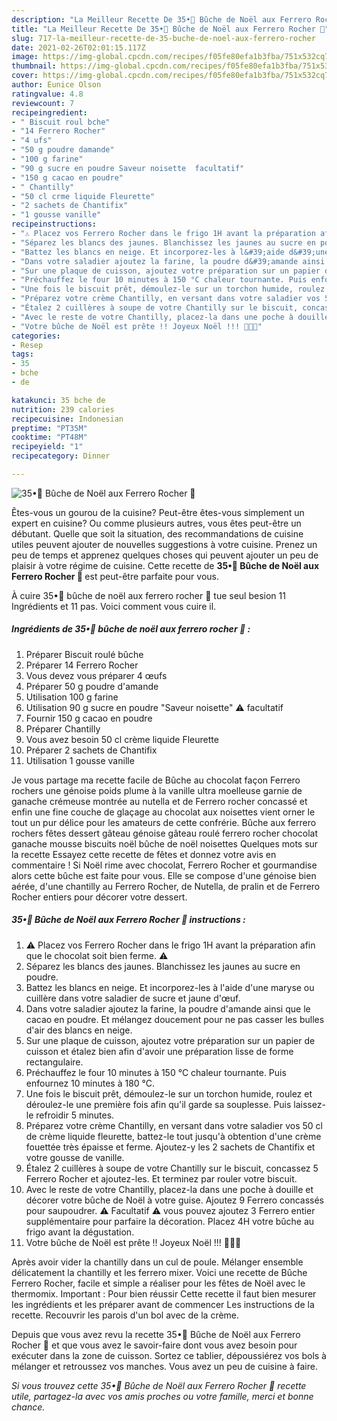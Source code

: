 ```yaml
---
description: "La Meilleur Recette De 35•🎄 Bûche de Noël aux Ferrero Rocher 🎄"
title: "La Meilleur Recette De 35•🎄 Bûche de Noël aux Ferrero Rocher 🎄"
slug: 717-la-meilleur-recette-de-35-buche-de-noel-aux-ferrero-rocher
date: 2021-02-26T02:01:15.117Z
image: https://img-global.cpcdn.com/recipes/f05fe80efa1b3fba/751x532cq70/35•🎄-buche-de-noel-aux-ferrero-rocher-🎄-photo-principale-de-la-recette.jpg
thumbnail: https://img-global.cpcdn.com/recipes/f05fe80efa1b3fba/751x532cq70/35•🎄-buche-de-noel-aux-ferrero-rocher-🎄-photo-principale-de-la-recette.jpg
cover: https://img-global.cpcdn.com/recipes/f05fe80efa1b3fba/751x532cq70/35•🎄-buche-de-noel-aux-ferrero-rocher-🎄-photo-principale-de-la-recette.jpg
author: Eunice Olson
ratingvalue: 4.8
reviewcount: 7
recipeingredient:
- " Biscuit roul bche"
- "14 Ferrero Rocher"
- "4 ufs"
- "50 g poudre damande"
- "100 g farine"
- "90 g sucre en poudre Saveur noisette  facultatif"
- "150 g cacao en poudre"
- " Chantilly"
- "50 cl crme liquide Fleurette"
- "2 sachets de Chantifix"
- "1 gousse vanille"
recipeinstructions:
- "⚠️ Placez vos Ferrero Rocher dans le frigo 1H avant la préparation afin que le chocolat soit bien ferme. ⚠️"
- "Séparez les blancs des jaunes. Blanchissez les jaunes au sucre en poudre."
- "Battez les blancs en neige. Et incorporez-les à l&#39;aide d&#39;une maryse ou cuillère dans votre saladier de sucre et jaune d&#39;œuf."
- "Dans votre saladier ajoutez la farine, la poudre d&#39;amande ainsi que le cacao en poudre. Et mélangez doucement pour ne pas casser les bulles d&#39;air des blancs en neige."
- "Sur une plaque de cuisson, ajoutez votre préparation sur un papier de cuisson et étalez bien afin d&#39;avoir une préparation lisse de forme rectangulaire."
- "Préchauffez le four 10 minutes à 150 °C chaleur tournante. Puis enfournez 10 minutes à 180 °C."
- "Une fois le biscuit prêt, démoulez-le sur un torchon humide, roulez et déroulez-le une première fois afin qu&#39;il garde sa souplesse. Puis laissez-le refroidir 5 minutes."
- "Préparez votre crème Chantilly, en versant dans votre saladier vos 50 cl de crème liquide fleurette, battez-le tout jusqu&#39;à obtention d&#39;une crème fouettée très épaisse et ferme. Ajoutez-y les 2 sachets de Chantifix et votre gousse de vanille."
- "Étalez 2 cuillères à soupe de votre Chantilly sur le biscuit, concassez 5 Ferrero Rocher et ajoutez-les. Et terminez par rouler votre biscuit."
- "Avec le reste de votre Chantilly, placez-la dans une poche à douille et décorer votre bûche de Noël à votre guise. Ajoutez 9 Ferrero concassés pour saupoudrer. ⚠️ Facultatif ⚠️ vous pouvez ajoutez 3 Ferrero entier supplémentaire pour parfaire la décoration. Placez 4H votre bûche au frigo avant la dégustation."
- "Votre bûche de Noël est prête !! Joyeux Noël !!! 🎄🎁🎉"
categories:
- Resep
tags:
- 35
- bche
- de

katakunci: 35 bche de 
nutrition: 239 calories
recipecuisine: Indonesian
preptime: "PT35M"
cooktime: "PT48M"
recipeyield: "1"
recipecategory: Dinner

---
```



![35•🎄 Bûche de Noël aux Ferrero Rocher 🎄](https://img-global.cpcdn.com/recipes/f05fe80efa1b3fba/751x532cq70/35•🎄-buche-de-noel-aux-ferrero-rocher-🎄-photo-principale-de-la-recette.jpg)

Êtes-vous un gourou de la cuisine? Peut-être êtes-vous simplement un expert en cuisine? Ou comme plusieurs autres, vous êtes peut-être un débutant. Quelle que soit la situation, des recommandations de cuisine utiles peuvent ajouter de nouvelles suggestions à votre cuisine. Prenez un peu de temps et apprenez quelques choses qui peuvent ajouter un peu de plaisir à votre régime de cuisine. Cette recette de <strong> 35•🎄 Bûche de Noël aux Ferrero Rocher 🎄 </strong> est peut-être parfaite pour vous.

<!--inarticleads1-->

À cuire 35•🎄 bûche de noël aux ferrero rocher 🎄 tue seul besion 11 Ingrédients et 11 pas. Voici comment vous cuire il.

##### Ingrédients de 35•🎄 bûche de noël aux ferrero rocher 🎄 :

1. Préparer  Biscuit roulé bûche
1. Préparer 14 Ferrero Rocher
1. Vous devez vous préparer 4 œufs
1. Préparer 50 g poudre d&#39;amande
1. Utilisation 100 g farine
1. Utilisation 90 g sucre en poudre &#34;Saveur noisette&#34; ⚠️ facultatif
1. Fournir 150 g cacao en poudre
1. Préparer  Chantilly
1. Vous avez besoin 50 cl crème liquide Fleurette
1. Préparer 2 sachets de Chantifix
1. Utilisation 1 gousse vanille


Je vous partage ma recette facile de Bûche au chocolat façon Ferrero rochers une génoise poids plume à la vanille ultra moelleuse garnie de ganache crémeuse montrée au nutella et de Ferrero rocher concassé et enfin une fine couche de glaçage au chocolat aux noisettes vient orner le tout un pur délice pour les amateurs de cette confrérie. Bûche aux ferrero rochers fêtes dessert gâteau génoise gâteau roulé ferrero rocher chocolat ganache mousse biscuits noël bûche de noël noisettes Quelques mots sur la recette Essayez cette recette de fêtes et donnez votre avis en commentaire ! Si Noël rime avec chocolat, Ferrero Rocher et gourmandise alors cette bûche est faite pour vous. Elle se compose d&#39;une génoise bien aérée, d&#39;une chantilly au Ferrero Rocher, de Nutella, de pralin et de Ferrero Rocher entiers pour décorer votre dessert. 

<!--inarticleads2-->

##### 35•🎄 Bûche de Noël aux Ferrero Rocher 🎄 instructions :

1. ⚠️ Placez vos Ferrero Rocher dans le frigo 1H avant la préparation afin que le chocolat soit bien ferme. ⚠️
1. Séparez les blancs des jaunes. Blanchissez les jaunes au sucre en poudre.
1. Battez les blancs en neige. Et incorporez-les à l&#39;aide d&#39;une maryse ou cuillère dans votre saladier de sucre et jaune d&#39;œuf.
1. Dans votre saladier ajoutez la farine, la poudre d&#39;amande ainsi que le cacao en poudre. Et mélangez doucement pour ne pas casser les bulles d&#39;air des blancs en neige.
1. Sur une plaque de cuisson, ajoutez votre préparation sur un papier de cuisson et étalez bien afin d&#39;avoir une préparation lisse de forme rectangulaire.
1. Préchauffez le four 10 minutes à 150 °C chaleur tournante. Puis enfournez 10 minutes à 180 °C.
1. Une fois le biscuit prêt, démoulez-le sur un torchon humide, roulez et déroulez-le une première fois afin qu&#39;il garde sa souplesse. Puis laissez-le refroidir 5 minutes.
1. Préparez votre crème Chantilly, en versant dans votre saladier vos 50 cl de crème liquide fleurette, battez-le tout jusqu&#39;à obtention d&#39;une crème fouettée très épaisse et ferme. Ajoutez-y les 2 sachets de Chantifix et votre gousse de vanille.
1. Étalez 2 cuillères à soupe de votre Chantilly sur le biscuit, concassez 5 Ferrero Rocher et ajoutez-les. Et terminez par rouler votre biscuit.
1. Avec le reste de votre Chantilly, placez-la dans une poche à douille et décorer votre bûche de Noël à votre guise. Ajoutez 9 Ferrero concassés pour saupoudrer. ⚠️ Facultatif ⚠️ vous pouvez ajoutez 3 Ferrero entier supplémentaire pour parfaire la décoration. Placez 4H votre bûche au frigo avant la dégustation.
1. Votre bûche de Noël est prête !! Joyeux Noël !!! 🎄🎁🎉


Après avoir vider la chantilly dans un cul de poule. Mélanger ensemble délicatement la chantilly et les ferrero mixer. Voici une recette de Bûche Ferrero Rocher, facile et simple a réaliser pour les fêtes de Noël avec le thermomix. Important : Pour bien réussir Cette recette il faut bien mesurer les ingrédients et les préparer avant de commencer Les instructions de la recette. Recouvrir les parois d&#39;un bol avec de la crème. 

<!--inarticleads1-->

<p>
Depuis que vous avez revu la recette 35•🎄 Bûche de Noël aux Ferrero Rocher 🎄 et que vous avez le savoir-faire dont vous avez besoin pour exécuter dans la zone de cuisson. Sortez ce tablier, dépoussiérez vos bols à mélanger et retroussez vos manches. Vous avez un peu de cuisine à faire.
</p>

<p>
<i>Si vous trouvez cette 35•🎄 Bûche de Noël aux Ferrero Rocher 🎄 recette utile, partagez-la avec vos amis proches ou votre famille, merci et bonne chance.</i>
</p>
